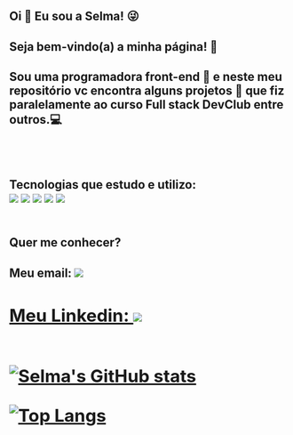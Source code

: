

<h2> Oi 👋  Eu sou a Selma! 😜</h2>
<h2> Seja bem-vindo(a) a minha página! 🌼 </h2>
<h2> Sou uma programadora front-end 👩  e neste meu repositório vc encontra alguns projetos 📁 que fiz paralelamente ao curso Full stack DevClub entre outros.💻<h2/>
<br>
<h2> Tecnologias que estudo e utilizo: 
<br> 
  <img src='https://img.shields.io/badge/HTML5-E34F26?style=for-the-badge&logo=html5&logoColor=white'>
  <img src='https://img.shields.io/badge/CSS3-1572B6?style=for-the-badge&logo=css3&logoColor=white'>
  <img src='https://img.shields.io/badge/JavaScript-323330?style=for-the-badge&logo=javascript&logoColor=F7DF1E'>
  <img src='https://img.shields.io/badge/React-20232A?style=for-the-badge&logo=react&logoColor=61DAFB'>
  <img src = 'https://img.shields.io/badge/Node.js-43853D?style=for-the-badge&logo=node.js&logoColor=white'>
<br>
<br>
<h2>  Quer me conhecer?</h2>
<h2> Meu email: <a href = https://gmail.com' > <img src='https://img.shields.io/badge/Gmail-D14836?style=for-the-badge&logo=gmail&logoColor=white'>
<h2> Meu Linkedin: <a href = https://linkedin.com'> <img src='https://img.shields.io/badge/LinkedIn-0077B5?style=for-the-badge&logo=linkedin&logoColor=white'>
<br>
<br>  
  
[![Selma's GitHub stats](https://github-readme-stats.vercel.app/api?username=oliveiraselma)](https://github.com/oliveiraselma/github-readme-stats)

[![Top Langs](https://github-readme-stats.vercel.app/api/top-langs/?username=oliveiraselma)](https://github.com/oliveiraselma/github-readme-stats)
